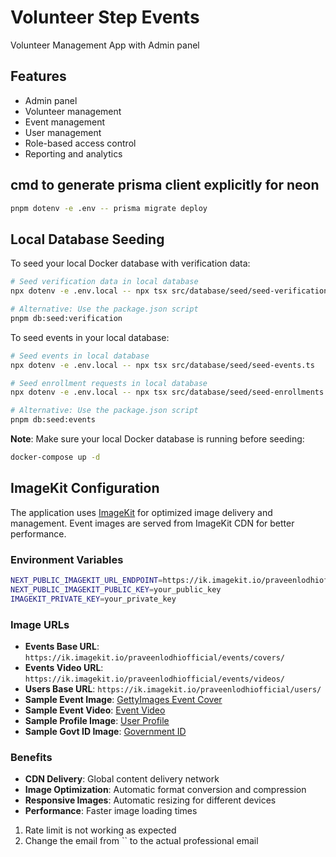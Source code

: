 # Volunteer Step Events
Volunteer Management App with Admin panel

## Features

- Admin panel
- Volunteer management
- Event management
- User management
- Role-based access control
- Reporting and analytics


## cmd to generate prisma client explicitly for neon

```bash
pnpm dotenv -e .env -- prisma migrate deploy
```

## Local Database Seeding

To seed your local Docker database with verification data:

```bash
# Seed verification data in local database
npx dotenv -e .env.local -- npx tsx src/database/seed/seed-verification.ts

# Alternative: Use the package.json script
pnpm db:seed:verification
```

To seed events in your local database:

```bash
# Seed events in local database
npx dotenv -e .env.local -- npx tsx src/database/seed/seed-events.ts

# Seed enrollment requests in local database
npx dotenv -e .env.local -- npx tsx src/database/seed/seed-enrollments.ts

# Alternative: Use the package.json script
pnpm db:seed:events
```

**Note**: Make sure your local Docker database is running before seeding:
```bash
docker-compose up -d
```

## ImageKit Configuration

The application uses [ImageKit](https://imagekit.io/) for optimized image delivery and management. Event images are served from ImageKit CDN for better performance.

### Environment Variables
```bash
NEXT_PUBLIC_IMAGEKIT_URL_ENDPOINT=https://ik.imagekit.io/praveenlodhiofficial
NEXT_PUBLIC_IMAGEKIT_PUBLIC_KEY=your_public_key
IMAGEKIT_PRIVATE_KEY=your_private_key
```

### Image URLs
- **Events Base URL**: `https://ik.imagekit.io/praveenlodhiofficial/events/covers/`
- **Events Video URL**: `https://ik.imagekit.io/praveenlodhiofficial/events/videos/`
- **Users Base URL**: `https://ik.imagekit.io/praveenlodhiofficial/users/`
- **Sample Event Image**: [GettyImages Event Cover](https://ik.imagekit.io/praveenlodhiofficial/events/covers/GettyImages-2150511667_qOTkTK4gjB.webp?updatedAt=1756216640045)
- **Sample Event Video**: [Event Video](https://ik.imagekit.io/praveenlodhiofficial/events/videos/event-video_78RaIcuDn.mp4?updatedAt=1756424686119)
- **Sample Profile Image**: [User Profile](https://ik.imagekit.io/praveenlodhiofficial/users/profile/profile_nQkcdEiM1.webp?updatedAt=1756423316001)
- **Sample Govt ID Image**: [Government ID](https://ik.imagekit.io/praveenlodhiofficial/users/gov-id/govt-id_hTp9DNNv8.webp?updatedAt=1756423306534)

### Benefits
- **CDN Delivery**: Global content delivery network
- **Image Optimization**: Automatic format conversion and compression
- **Responsive Images**: Automatic resizing for different devices
- **Performance**: Faster image loading times

<!-- Issue to be fixed later -->

1. Rate limit is not working as expected
2. Change the email from `` to the actual professional email